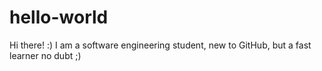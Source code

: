 # hello-world

Hi there! :)
I am a software engineering student, new to GitHub, but a fast learner no dubt ;)

